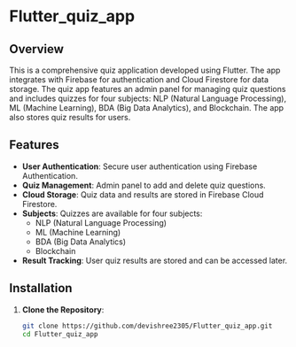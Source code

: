 # Flutter_quiz_app

## Overview
This is a comprehensive quiz application developed using Flutter. The app integrates with Firebase for authentication and Cloud Firestore for data storage. The quiz app features an admin panel for managing quiz questions and includes quizzes for four subjects: NLP (Natural Language Processing), ML (Machine Learning), BDA (Big Data Analytics), and Blockchain. The app also stores quiz results for users.

## Features
- **User Authentication**: Secure user authentication using Firebase Authentication.
- **Quiz Management**: Admin panel to add and delete quiz questions.
- **Cloud Storage**: Quiz data and results are stored in Firebase Cloud Firestore.
- **Subjects**: Quizzes are available for four subjects:
  - NLP (Natural Language Processing)
  - ML (Machine Learning)
  - BDA (Big Data Analytics)
  - Blockchain
- **Result Tracking**: User quiz results are stored and can be accessed later.

## Installation

1. **Clone the Repository**:
   ```bash
   git clone https://github.com/devishree2305/Flutter_quiz_app.git
   cd Flutter_quiz_app
